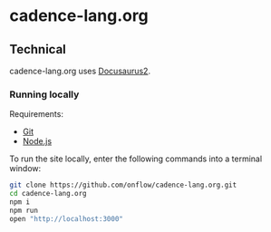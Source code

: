 # cadence-lang.org


## Technical

cadence-lang.org uses [Docusaurus2](https://docusaurus.io).

### Running locally

Requirements:

- [Git](https://git-scm.com/)
- [Node.js](https://nodejs.org/en)

To run the site locally, enter the following commands into a terminal window:

```sh
git clone https://github.com/onflow/cadence-lang.org.git
cd cadence-lang.org
npm i
npm run
open "http://localhost:3000"
```
